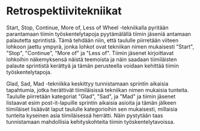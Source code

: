 # Retrospektiivitekniikat

Start, Stop, Continue, More of, Less of Wheel -tekniikalla pyritään parantamaan tiimin työskentelytapoja pyytämälällä tiimin jäseniä antamaan palautetta sprintistä. Tämä tehdään niin, että taululle piirretään viiteen lohkoon jaettu ympyrä, jonka lohkot ovat tekniikan nimen mukaisesti "Start", "Stop", "Continue", "More of" ja "Less of". Tiimin jäsenet kirjoittavat lohkoihin näkemyksensä näistä teemoista ja näin saadaan tiimiläisten palaute sprintistä kerättyä ja tämän perusteella voidaan kehittää tiimin työskentelytapoja.

Glad, Sad, Mad -tekniikka keskittyy tunnistamaan sprintin aikaisia tapahtumia, jotka herättivät tiimiläisissä tekniikan nimen mukaisia tunteita. Taululle piirretään kategoriat "Glad", "Sad", ja "Mad" ja tiimin jäsenet listaavat esim post-it-lapuille sprintin aikaisia asioita ja tämän jälkeen tiimiläiset lisäävät laput taululle kategorioihin sen mukaisesti, millaisia tunteita kyseinen asia tiimiläisessä herrätti. Näin pystytään taas tunnistamaan mahdollisia kehityskohteita tiimin työskentelytavoissa.